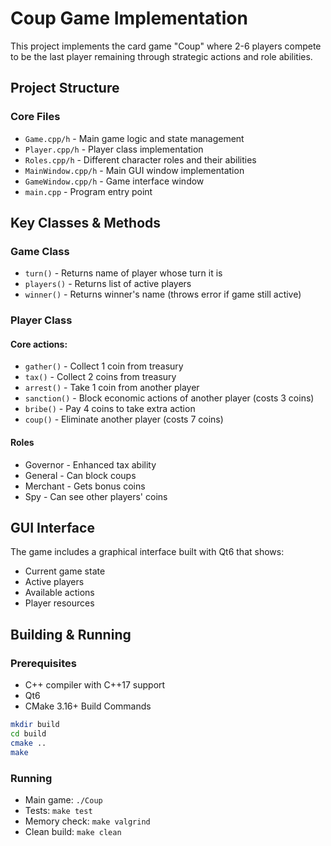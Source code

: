 # Coup Game Implementation
This project implements the card game "Coup" where 2-6 players compete to be the last player remaining through strategic actions and role abilities.

## Project Structure
### Core Files
- `Game.cpp/h` - Main game logic and state management
- `Player.cpp/h` - Player class implementation
- `Roles.cpp/h` - Different character roles and their abilities
- `MainWindow.cpp/h` - Main GUI window implementation
- `GameWindow.cpp/h` - Game interface window
- `main.cpp` - Program entry point

## Key Classes & Methods
### Game Class
- `turn()` - Returns name of player whose turn it is
- `players()` - Returns list of active players
- `winner()` - Returns winner's name (throws error if game still active)

### Player Class

#### Core actions:

- `gather()` - Collect 1 coin from treasury
- `tax()` - Collect 2 coins from treasury
- `arrest()` - Take 1 coin from another player
- `sanction()` - Block economic actions of another player (costs 3 coins)
- `bribe()` - Pay 4 coins to take extra action
- `coup()` - Eliminate another player (costs 7 coins)

#### Roles
- Governor - Enhanced tax ability
- General - Can block coups
- Merchant - Gets bonus coins
- Spy - Can see other players' coins

## GUI Interface
The game includes a graphical interface built with Qt6 that shows:
- Current game state
- Active players
- Available actions
- Player resources

## Building & Running

### Prerequisites
- C++ compiler with C++17 support
- Qt6
- CMake 3.16+
Build Commands

```bash
mkdir build
cd build
cmake ..
make
```

### Running
- Main game: `./Coup`
- Tests: `make test`
- Memory check: `make valgrind`
- Clean build: `make clean`
